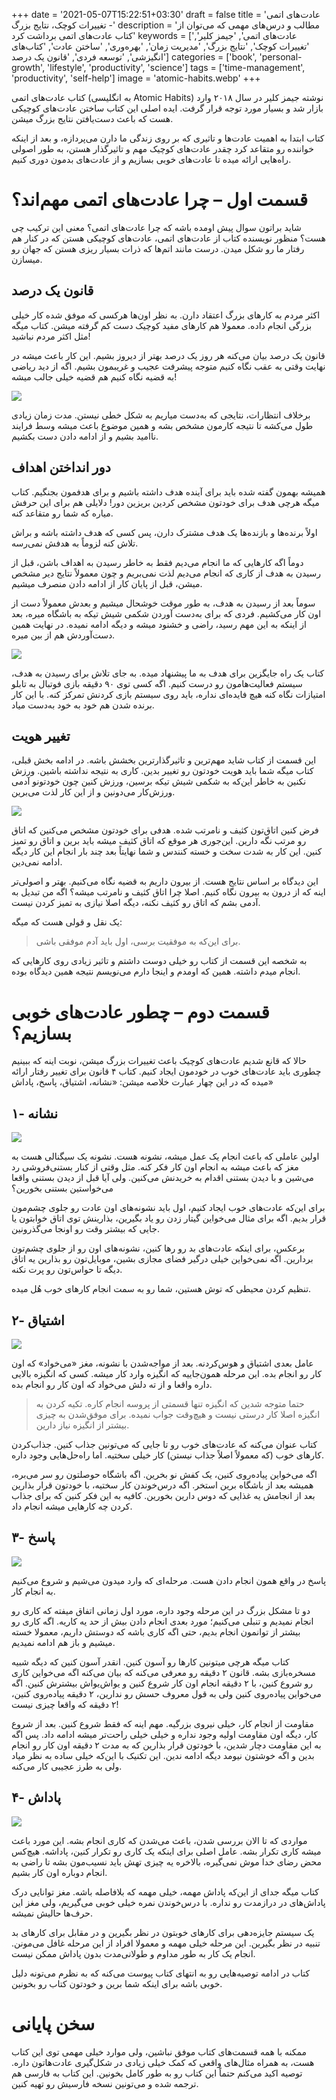 +++
date = '2021-05-07T15:22:51+03:30'
draft = false
title = 'عادت‌های اتمی - تغییرات کوچک، نتایج بزرگ'
description = 'مطالب و درس‌های مهمی که می‌توان از کتاب عادت‌های اتمی برداشت کرد'
keywords = ['عادت‌های اتمی', 'جیمز کلیر', 'تغییرات کوچک', 'نتایج بزرگ', 'مدیریت زمان', 'بهره‌وری', 'ساختن عادت', 'کتاب‌های انگیزشی', 'توسعه فردی', 'قانون یک درصد']
categories = ['book', 'personal-growth', 'lifestyle', 'productivity', 'science']
tags = ['time-management', 'productivity', 'self-help']
image = 'atomic-habits.webp'
+++

کتاب عادت‌های اتمی (به انگلیسی Atomic Habits) نوشته جیمز کلیر در سال ۲۰۱۸ وارد بازار شد و بسیار مورد توجه قرار گرفت. ایده اصلی این کتاب ساختن عادت‌های کوچیکی هست که باعث دست‌یافتن نتایج بزرگ میشن.

کتاب ابتدا به اهمیت عادت‌ها و تاثیری که بر روی زندگی ما دارن می‌پردازه، و بعد از اینکه خواننده رو متقاعد کرد چقدر عادت‌های کوچیک مهم و تاثیرگذار هستن، به طور اصولی راه‌هایی ارائه میده تا عادت‌های خوبی بسازیم و از عادت‌های بدمون دوری کنیم.
# قسمت اول – چرا عادت‌های اتمی مهم‌اند؟
شاید براتون سوال پیش اومده باشه که چرا عادت‌های اتمی؟ معنی این ترکیب چی هست؟ منظور نویسنده کتاب از عادت‌های اتمی، عادت‌های کوچیکی هستن که در کنار هم رفتار ما رو شکل میدن. درست مانند اتم‌ها که ذرات بسیار ریزی هستن که جهان رو میسازن.
## قانون یک درصد
اکثر مردم به کارهای بزرگ اعتقاد دارن. به نظر اون‌ها هرکسی که موفق شده کار خیلی بزرگی انجام داده. معمولا هم کارهای مفید کوچیک دست کم گرفته میشن. کتاب میگه مثل اکثر مردم نباشید!

قانون یک درصد بیان می‌کنه هر روز یک درصد بهتر از دیروز بشیم. این کار باعث میشه در نهایت وقتی به عقب نگاه کنیم متوجه پیشرفت عجیب و غریبمون بشیم. اگه از دید ریاضی به قضیه نگاه کنیم هم قضیه خیلی جالب میشه!

![](one-percent-diagram.webp)

برخلاف انتظارات، نتایجی که به‌دست میاریم به شکل خطی نیستن. مدت زمان زیادی طول می‌کشه تا نتیجه کارمون مشخص بشه و همین موضوع باعث میشه وسط فرایند ناامید بشیم و از ادامه دادن دست بکشیم.
## دور انداختن اهداف
همیشه بهمون گفته شده باید برای آینده هدف داشته باشیم و برای هدفمون بجنگیم. کتاب میگه هرچی هدف برای خودتون مشخص کردین بریزین دور! دلایلی هم برای این حرفش میاره که شما رو متقاعد کنه.

اولاً برنده‌ها و بازنده‌ها یک هدف مشترک دارن، پس کسی که هدف داشته باشه و براش تلاش کنه لزوماً به هدفش نمی‌رسه.

دوماً اگه کارهایی که ما انجام می‌دیم فقط به خاطر رسیدن به اهداف باشن، قبل از رسیدن به هدف از کاری که انجام می‌دیم لذت نمی‌بریم و چون معمولاً نتایج دیر مشخص میشن، قبل از پایان کار از ادامه دادن منصرف میشیم.

سوماً بعد از رسیدن به هدف، به طور موقت خوشحال میشیم و بعدش معمولاً دست از اون کار می‌کشیم. فردی که برای به‌دست آوردن شکمی شیش تیکه به باشگاه میره، بعد از اینکه به این مهم رسید، راضی و خشنود میشه و دیگه ادامه نمیده. در نهایت همین دست‌آوردش هم از بین میره.

![](goal-vs-system.webp)

کتاب یک راه جایگزین برای هدف به ما پیشنهاد میده. به جای تلاش برای رسیدن به هدف، سیستم فعالیت‌هامون رو درست کنیم. اگه کسی توی ۹۰ دقیقه بازی فوتبال به تابلو امتیازات نگاه کنه هیچ فایده‌ای نداره، باید روی سیستم بازی کردنش تمرکز کنه. با این کار برنده شدن هم خود به خود به‌دست میاد.
## تغییر هویت
این قسمت از کتاب شاید مهم‌ترین و تاثیرگذارترین بخشش باشه. در ادامه بخش قبلی، کتاب میگه شما باید هویت خودتون رو تغییر بدین. کاری به نتیجه نداشته باشین. ورزش نکنین به خاطر این‌که به شکمی شیش تیکه برسین، ورزش کنین چون خودتونو آدمی ورزش‌کار می‌دونین و از این کار لذت می‌برین.

![](identity-process-result.webp)

فرض کنین اتاق‌تون کثیف و نامرتب شده. هدفی برای خودتون مشخص می‌کنین که اتاق رو مرتب نگه دارین. این‌جوری هر موقع که اتاق کثیف میشه باید برین و اتاق رو تمیز کنین. این کار به شدت سخت و خسته کنندس و شما نهایتاً بعد چند بار انجام این کار دیگه ادامه نمی‌دین.

این دیدگاه بر اساس نتایج هست. از بیرون داریم به قضیه نگاه می‌کنیم. بهتر و اصولی‌تر اینه که از درون به بیرون نگاه کنیم. اصلا چرا اتاق کثیف و نامرتب میشه؟ اگه من تبدیل به آدمی بشم که اتاق رو کثیف نکنه، دیگه اصلا نیازی به تمیز کردن نیست.

یک نقل و قولی هست که میگه:

> برای این‌که به موفقیت برسی، اول باید آدم موفقی باشی.

به شخصه این قسمت از کتاب رو خیلی دوست داشتم و تاثیر زیادی روی کارهایی که انجام میدم داشته. همین که اومدم و اینجا دارم می‌نویسم نتیجه همین دیدگاه بوده.
# قسمت دوم – چطور عادت‌های خوبی بسازیم؟

حالا که قانع شدیم عادت‌های کوچیک باعث تغییرات بزرگ میشن، نوبت اینه که ببینیم چطوری باید عادت‌های خوب در خودمون ایجاد کنیم. کتاب ۴ قانون برای تغییر رفتار ارائه میده که در این چهار عبارت خلاصه میشن: «نشانه، اشتیاق، پاسخ، پاداش»
## ۱- نشانه

![](cue.webp)

اولین عاملی که باعث انجام یک عمل میشه، نشونه هست. نشونه یک سیگنالی هست به مغز که باعث میشه به انجام اون کار فکر کنه. مثل وقتی از کنار بستنی‌فروشی رد می‌شین و با دیدن بستنی اقدام به خریدنش می‌کنین. ولی آیا قبل از دیدن بستنی واقعا می‌خواستین بستنی بخورین؟

برای این‌که عادت‌های خوب ایجاد کنیم، اول باید نشونه‌های اون عادت رو جلوی چشم‌مون قرار بدیم. اگه برای مثال می‌خواین گیتار زدن رو یاد بگیرین، بذارینش توی اتاق خوابتون یا جایی که بیشتر وقت رو اونجا می‌گذرونین.

برعکس، برای اینکه عادت‌های بد رو رها کنین، نشونه‌های اون رو از جلوی چشم‌تون بردارین. اگه نمی‌خواین خیلی درگیر فضای مجازی بشین، موبایل‌تون رو بذارین یه اتاق دیگه تا حواس‌تون رو پرت نکنه.

تنظیم کردن محیطی که توش هستین، شما رو به سمت انجام کارهای خوب هُل میده.
## ۲- اشتیاق

![](crave.webp)

عامل بعدی اشتیاق و هوس‌کردنه. بعد از مواجه‌شدن با نشونه، مغز «می‌خواد» که اون کار رو انجام بده. این مرحله همون‌جاییه که انگیزه وارد کار میشه. کسی که انگیزه بالایی داره واقعا و از ته دلش می‌خواد که اون کار رو انجام بده.

> حتما متوجه شدین که انگیزه تنها قسمتی از پروسه انجام کاره. تکیه کردن به انگیزه اصلا کار درستی نیست و هیچ‌وقت جواب نمیده. برای موفق‌شدن به چیزی بیشتر از انگیزه نیاز دارین.

کتاب عنوان می‌کنه که عادت‌های خوب رو تا جایی که می‌تونین جذاب کنین. جذاب‌کردن کارهای خوب (که معمولاً اصلاً جذاب نیستن)‌ کار خیلی سختیه. اما راه‌حل‌هایی وجود داره.

اگه می‌خواین پیاده‌روی کنین، یک کفش نو بخرین. اگه باشگاه حوصلتون رو سر می‌بره، همیشه بعد از باشگاه برین استخر. اگه درس‌خوندن کار سختیه، با خودتون قرار بذارین بعد از انجامش یه غذایی که دوس دارین بخورین. کافیه به این فکر کنین که برای جذاب کردن چه کارهایی میشه انجام داد.
## ۳- پاسخ

![](response.webp)

پاسخ در واقع همون انجام دادن هست. مرحله‌ای که وارد میدون می‌شیم و شروع می‌کنیم به انجام کار.

دو تا مشکل بزرگ در این مرحله وجود داره، مورد اول زمانی اتفاق میفته که کاری رو انجام نمیدیم و تنبلی می‌کنیم؛ مورد بعدی انجام دادن بیش از حد یه کاریه. اگه کاری رو بیشتر از توانمون انجام بدیم، حتی اگه کاری باشه که دوستش داریم، معمولا خسته میشیم و باز هم ادامه نمیدیم.

کتاب میگه هرچی میتونین کارها رو آسون کنین. انقدر آسون کنین که دیگه شبیه مسخره‌بازی بشه. قانون ۲ دقیقه رو معرفی می‌کنه که بیان می‌کنه اگه می‌خواین کاری رو شروع کنین، با ۲ دقیقه انجام اون کار شروع کنین و یواش‌یواش بیشترش کنین. اگه می‌خواین پیاده‌روی کنین ولی به قول معروف حسش رو ندارین، ۲ دقیقه پیاده‌روی کنین، ۲ دقیقه که واقعا چیزی نیست!

مقاومت از انجام کار، خیلی نیروی بزرگیه. مهم اینه که فقط شروع کنین. بعد از شروع کار، دیگه اون مقاومت اولیه وجود نداره و خیلی خیلی راحت‌تر میشه ادامه داد. پس اگه به این مقاومت دچار شدین، با خودتون قرار بذارین که به مدت ۲ دقیقه اون کار رو انجام بدین و اگه خوشتون نیومد دیگه ادامه ندین. این تکنیک با این‌که خیلی ساده به نظر میاد ولی به طرز عجیبی کار می‌کنه.
## ۴- پاداش

![](award.webp)

مواردی که تا الان بررسی شدن، باعث می‌شدن که کاری انجام بشه. این مورد باعث میشه کاری تکرار بشه. عامل اصلی برای اینکه یک کاری رو تکرار کنین، پاداشه. هیچ‌کس محض رضای خدا موش نمی‌گیره، بالاخره یه چیزی تهش باید نسیب‌مون بشه تا راضی به انجام دوباره اون کار بشیم.

کتاب میگه جدای از این‌که پاداش مهمه، خیلی مهمه که بلافاصله باشه. مغز توانایی درک پاداش‌های در درازمدت رو نداره. با درس‌خوندن نمره خیلی خوبی می‌گیریم، ولی مغز این حرف‌ها حالیش نمیشه.

یک سیستم جایزه‌دهی برای کارهای خوبتون در نظر بگیرین و در مقابل برای کارهای بد تنبیه در نظر بگیرین. این مرحله خیلی مهمه و معمولا افراد از این مرحله غافل می‌مونن. انجام یک کار به طور مداوم و طولانی‌مدت بدون پاداش ممکن نیست.

کتاب در ادامه توصیه‌هایی رو به انتهای کتاب پیوست می‌کنه که به نظرم می‌تونه دلیل خوبی باشه برای اینکه شما برین و خودتون کتاب رو بخونین.
# سخن پایانی
ممکنه با همه قسمت‌های کتاب موفق نباشین، ولی موارد خیلی مهمی توی این کتاب هست، به همراه مثال‌های واقعی که کمک خیلی زیادی در شکل‌گیری عادت‌هاتون داره. توصیه اکید می‌کنم حتماً این کتاب رو به طور کامل بخونین. این کتاب به فارسی هم ترجمه شده و می‌تونین نسخه فارسیش رو تهیه کنین.